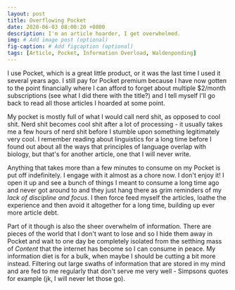 ```yaml
---
layout: post
title: Overflowing Pocket
date: 2020-06-03 08:00:20 +0800
description: I'm an article hoarder, I get overwhelmed.
img: # Add image post (optional)
fig-caption: # Add figcaption (optional)
tags: [Article, Pocket, Information Overload, Waldenponding]
---
```


I use Pocket, which is a great little product, or it was the last time I used it several years ago. I still pay for Pocket premium because I have now gotten to the point financially where I can afford to forget about multiple $2/month subscriptions (see what I did there with the title?) and I tell myself I'll go back to read all those articles I hoarded at some point.

My pocket is mostly full of what I would call nerd shit, as opposed to cool shit. Nerd shit becomes cool shit after a lot of processing - it usually takes me a few hours of nerd shit before I stumble upon something legitimately very cool. I remember reading about linguistics for a long time before I found out about all the ways that principles of language overlap with biology, but that's for another article, one that I will never write.

Anything that takes more than a few minutes to consume on my Pocket is put off indefinitely. I engage with it almost as a chore now. I don't enjoy it! I open it up and see a bunch of things I meant to consume a long time ago and never got around to and they just hang there as grim reminders of my _lack of discipline and focus_. I then force feed myself the articles, loathe the experience and then avoid it altogether for a long time, building up ever more article debt.

Part of it though is also the sheer overwhelm of information. There are pieces of the world that I don't want to lose and so I hide them away in Pocket and wait to one day be completely isolated from the setthing mass of *Content* that the internet has become so I can consume in peace. My information diet is for a bulk, when maybe I should be cutting a bit more instead. Filtering out large swaths of information that are stored in my mind and are fed to me regularly that don't serve me very well - Simpsons quotes for example (jk, I will never let those go).
